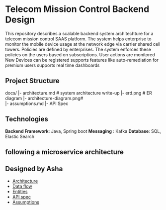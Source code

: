 
# Telecom Mission Control Backend Design

This repository describes a scalable backend system architechture for a telecom mission control SAAS platform.
The system helps enterprise to monitor the mobile device usage at the network edge via carrier shared cell towers.
Policies are defined by enterprises. The system enforces these policies on the users based on subscriptions.
User actions are monitored 
New Devices can be registered
supports features like auto-remediation for premium users
supports real time dashboards

## Project Structure

docs/ 
|- architecture.md # system architecture write-up
|- erd.png # ER diagram
|- architecture-diagram.png#   
|- assumptions.md 
|- API Spec 


## Technologies
**Backend Framework**: Java, Spring boot
**Messaging** : Kafka
**Database**: SQL, Elastic Search

## following a microservice architecture 

## Designed by Asha 

- [Architecture](docs/architecture.md)
- [Data flow](docs/dataflow.md)
- [Entities](docs/entities.md)
- [API spec](docs/APIs.md)
- [Assumptions](docs/assumptions.md)

